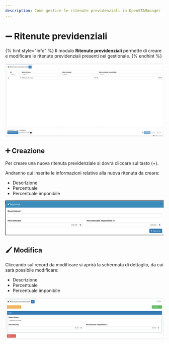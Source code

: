 ```yaml
---
description: Come gestire le ritenute previdenziali in OpenSTAManager
---
```


# ➖ Ritenute previdenziali

{% hint style="info" %}
Il modulo **Ritenute previdenziali** permette di creare e modificare le ritenute previdenziali presenti nel gestionale.
{% endhint %}

![](<../../../../.gitbook/assets/image (415).png>)

## ➕ Creazione

Per creare una nuova ritenuta previdenziale si dovrà cliccare sul tasto (+).

Andranno qui inserite le informazioni relative alla nuova ritenuta da creare:

* Descrizione
* Percentuale
* Percentuale imponibile

![](<../../../../.gitbook/assets/image (508).png>)

## 🖌️ Modifica

Cliccando sul record da modificare si aprirà la schermata di dettaglio, da cui sarà possibile modificare:

* Descrizione
* Percentuale
* Percentuale imponibile

![](<../../../../.gitbook/assets/image (162).png>)
